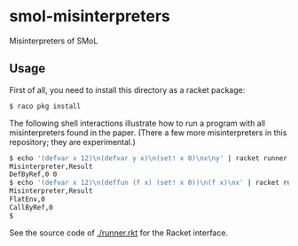 # smol-misinterpreters

Misinterpreters of SMoL

## Usage

First of all, you need to install this directory as a racket package:

```sh
$ raco pkg install
```

The following shell interactions illustrate how to run a program with
all misinterpreters found in the paper. (There a few more
misinterpreters in this repository; they are experimental.)

```sh
$ echo '(defvar x 12)\n(defvar y x)\n(set! x 0)\nx\ny' | racket runner.rkt
Misinterpreter,Result
DefByRef,0 0
$ echo '(defvar x 12)\n(deffun (f x) (set! x 0))\n(f x)\nx' | racket runner.rkt
Misinterpreter,Result
FlatEnv,0
CallByRef,0
$
```

See the source code of [./runner.rkt](./runner.rkt) for the Racket interface.
